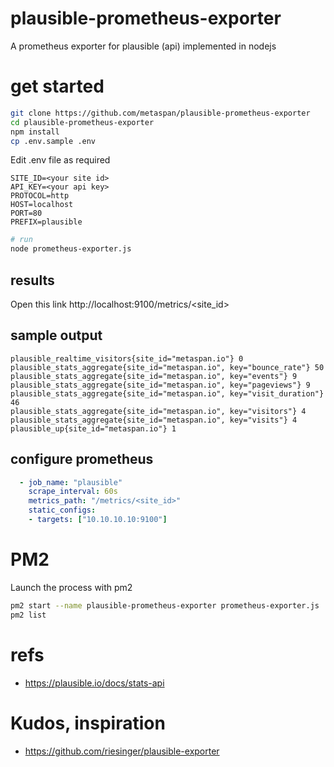 # plausible-prometheus-exporter

A prometheus exporter for plausible (api) implemented in nodejs

# get started

```bash
git clone https://github.com/metaspan/plausible-prometheus-exporter
cd plausible-prometheus-exporter
npm install
cp .env.sample .env
```

Edit .env file as required

```env
SITE_ID=<your site id>
API_KEY=<your api key>
PROTOCOL=http
HOST=localhost
PORT=80
PREFIX=plausible
```

```bash
# run
node prometheus-exporter.js
```

## results

Open this link
http://localhost:9100/metrics/<site_id>

## sample output

```prometheus
plausible_realtime_visitors{site_id="metaspan.io"} 0
plausible_stats_aggregate{site_id="metaspan.io", key="bounce_rate"} 50
plausible_stats_aggregate{site_id="metaspan.io", key="events"} 9
plausible_stats_aggregate{site_id="metaspan.io", key="pageviews"} 9
plausible_stats_aggregate{site_id="metaspan.io", key="visit_duration"} 46
plausible_stats_aggregate{site_id="metaspan.io", key="visitors"} 4
plausible_stats_aggregate{site_id="metaspan.io", key="visits"} 4
plausible_up{site_id="metaspan.io"} 1
```

## configure prometheus

```yml
  - job_name: "plausible"
    scrape_interval: 60s
    metrics_path: "/metrics/<site_id>"
    static_configs:
    - targets: ["10.10.10.10:9100"]

```

# PM2

Launch the process with pm2

```bash
pm2 start --name plausible-prometheus-exporter prometheus-exporter.js
pm2 list
```

# refs

- https://plausible.io/docs/stats-api

# Kudos, inspiration

- https://github.com/riesinger/plausible-exporter
